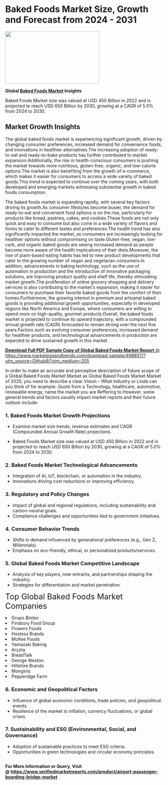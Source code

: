 <H1>Baked Foods Market Size, Growth and Forecast from 2024 - 2031</H1><img class="aligncenter size-medium wp-image-584254" src="https://thirdeyenews.in/wp-content/uploads/2024/09/Global-Market-Research-300x168.jpeg" alt="" width="300" height="168" /><p><strong>Global&nbsp;<a href="https://www.marketsizeandtrends.com/download-sample/498857/?utm_source=Github8j?utm_medium=205">Baked Foods Market</a> Insights</strong></p><p>Baked Foods Market size was valued at USD 450 Billion in 2022 and is projected to reach USD 650 Billion by 2030, growing at a CAGR of 5.0% from 2024 to 2030.</p><p><h2>Market Growth Insights</h2> <p>The global baked foods market is experiencing significant growth, driven by changing consumer preferences, increased demand for convenience foods, and innovations in healthier alternatives.The increasing adoption of ready-to-eat and ready-to-bake products has further contributed to market expansion.Additionally, the rise in health-conscious consumers is pushing the market towards more nutritious, gluten-free, organic, and low-calorie options.The market is also benefiting from the growth of e-commerce, which makes it easier for consumers to access a wide variety of baked goods.This trend is expected to continue over the coming years, with both developed and emerging markets witnessing substantial growth in baked foods consumption.</p> <p><a href="#"></a></p> <p>The baked foods market is expanding rapidly, with several key factors driving its growth.As consumer lifestyles become busier, the demand for ready-to-eat and convenient food options is on the rise, particularly for products like bread, pastries, cakes, and cookies.These foods are not only quick and easy to consume but also come in a wide variety of flavors and forms to cater to different tastes and preferences.The health trend has also significantly impacted the market, as consumers are increasingly looking for healthier options without compromising on taste.Gluten-free, vegan, low-carb, and organic baked goods are seeing increased demand as people become more aware of the health implications of their diets.Moreover, the rise of plant-based eating habits has led to new product developments that cater to the growing number of vegan and vegetarian consumers.In addition, advancements in baking technology, such as the use of automation in production and the introduction of innovative packaging solutions, are improving product quality and shelf life, thereby stimulating market growth.The proliferation of online grocery shopping and delivery services is also contributing to the market's expansion, making it easier for consumers to purchase their favorite baked goods from the comfort of their homes.Furthermore, the growing interest in premium and artisanal baked goods is providing additional growth opportunities, especially in developed regions like North America and Europe, where consumers are willing to spend more on high-quality, gourmet products.Overall, the baked foods market is projected to continue its upward trajectory, with a compounded annual growth rate (CAGR) forecasted to remain strong over the next five years.Factors such as evolving consumer preferences, increased demand for healthier products, and technological advancements in production are expected to drive sustained growth in this market.</p> <p><a href="#"></p><p><span class=""><strong>Download Full PDF Sample Copy of Global Baked Foods Market Report</strong> @ <a href="https://www.marketsizeandtrends.com/download-sample/498857/?utm_source=Github8j?utm_medium=205" target="_blank">https://www.marketsizeandtrends.com/download-sample/498857/?utm_source=Github8j?utm_medium=205</a></span></p><p>In order to make an accurate and perceptive description of future scope of a Global&nbsp;Baked Foods Market Market as Global&nbsp;Baked Foods Market Market of 2025, you need to describe a clear Vision &ndash; What Industry or Linda can you think of for example: Quote from a Technology, healthcare, automotive, renewable energy, name the market you are Reffering to.However, some general trends and factors usually impact market reports and their future outlook include:</p><h3>1.&nbsp;<strong>Baked Foods Market Growth Projections</strong></h3><ul><li>Examine market size trends, revenue estimates and CAGR (Compounded Annual Growth Rate) projections.</li><li><p>Baked Foods Market size was valued at USD 450 Billion in 2022 and is projected to reach USD 650 Billion by 2030, growing at a CAGR of 5.0% from 2024 to 2030.</p></li></ul><h3>2.&nbsp;<strong>Baked Foods Market Technological Advancements</strong></h3><ul><li>Integration of AI, IoT, blockchain, or automation in the industry.</li><li>Innovations driving cost reductions or improving efficiency.</li></ul><h3>3.&nbsp;<strong>Regulatory and Policy Changes</strong></h3><ul><li>Impact of global and regional regulations, including sustainability and carbon-neutral goals.</li><li>Compliance challenges and opportunities tied to government initiatives.</li></ul><h3>4.&nbsp;<strong>Consumer Behavior Trends</strong></h3><ul><li>Shifts in demand influenced by generational preferences (e.g., Gen Z, Millennials).</li><li>Emphasis on eco-friendly, ethical, or personalized products/services.</li></ul><h3>5.&nbsp;<strong>Global Baked Foods Market Competitive Landscape</strong></h3><ul><li>Analysis of key players, new entrants, and partnerships shaping the industry.</li><li>Strategies for differentiation and market penetration.</li></ul><p data-pm-slice="1 1 []"><span style="color: inherit; font-family: inherit; font-size: 25px;">Top Global Baked Foods Market Companies</span></p><div class="" data-test-id=""><p><li>Grupo Bimbo</li><li> Finsbury Food Group</li><li> Flowers Foods</li><li> Hostess Brands</li><li> McKee Foods</li><li> Yamazaki Baking</li><li> Aryzta</li><li> BreadTalk</li><li> George Weston</li><li> Hillshire Brands</li><li> Monginis</li><li> Pepperidge Farm</li></p></div><h3>6.&nbsp;<strong>Economic and Geopolitical Factors</strong></h3><ul><li>Influence of global economic conditions, trade policies, and geopolitical events.</li><li>Resilience of the market to inflation, currency fluctuations, or global crises.</li></ul><h3>7.&nbsp;<strong>Sustainability and ESG (Environmental, Social, and Governance)</strong></h3><ul><li>Adoption of sustainable practices to meet ESG criteria.</li><li>Opportunities in green technologies and circular economy principles.</li></ul><h2><strong style="font-size: 14px;">For More Information or Query, Visit @&nbsp;</strong><a style="background-color: #ffffff; font-size: 14px;" href="https://www.marketsizeandtrends.com/report/baked-foods-market/" target="_blank">https://www.verifiedmarketreports.com/product/airport-passenger-boarding-bridge-market</a></h2>